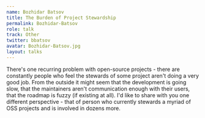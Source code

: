 ```yaml
---
name: Bozhidar Batsov
title: The Burden of Project Stewardship
permalink: Bozhidar-Batsov
role: talk
track: Other
twitter: bbatsov
avatar: Bozhidar-Batsov.jpg
layout: talks
---
```


There's one recurring problem with open-source projects - there are constantly people who feel the stewards of some project aren't doing a very good job. From the outside it might seem that the development is going slow, that the maintainers aren't communication enough with their users, that the roadmap is fuzzy (if existing at all). I'd like to share with you one different perspective - that of person who currently stewards a myriad of OSS projects and is involved in dozens more.
